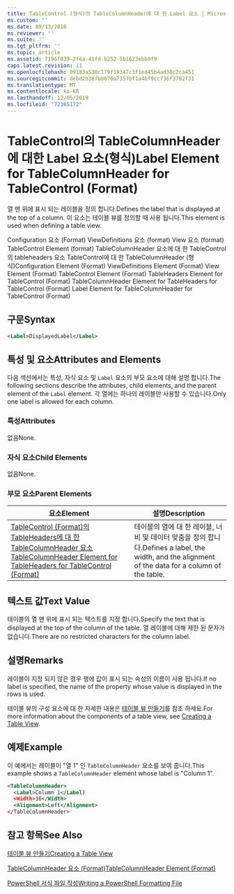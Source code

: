 ```yaml
---
title: TableControl (형식)의 TableColumnHeader에 대 한 Label 요소 | Microsoft Docs
ms.custom: ''
ms.date: 09/13/2016
ms.reviewer: ''
ms.suite: ''
ms.tgt_pltfrm: ''
ms.topic: article
ms.assetid: 7196f039-2f6a-41fd-b252-5b1623ebb9f9
caps.latest.revision: 11
ms.openlocfilehash: 09183a538c179f19347c3f1ed45b4ad38c2ca451
ms.sourcegitcommit: debd2b38fb8070a7357bf1a4bf9cc736f3702f31
ms.translationtype: MT
ms.contentlocale: ko-KR
ms.lasthandoff: 12/05/2019
ms.locfileid: "72365172"
---
```

# <a name="label-element-for-tablecolumnheader-for-tablecontrol-format"></a><span data-ttu-id="f537e-102">TableControl의 TableColumnHeader에 대한 Label 요소(형식)</span><span class="sxs-lookup"><span data-stu-id="f537e-102">Label Element for TableColumnHeader for TableControl (Format)</span></span>

<span data-ttu-id="f537e-103">열 맨 위에 표시 되는 레이블을 정의 합니다.</span><span class="sxs-lookup"><span data-stu-id="f537e-103">Defines the label that is displayed at the top of a column.</span></span> <span data-ttu-id="f537e-104">이 요소는 테이블 뷰를 정의할 때 사용 됩니다.</span><span class="sxs-lookup"><span data-stu-id="f537e-104">This element is used when defining a table view.</span></span>

<span data-ttu-id="f537e-105">Configuration 요소 (Format) ViewDefinitions 요소 (format) View 요소 (format) TableControl Element (format) TableColumnHeader 요소에 대 한 TableControl의 tableheaders 요소 TableControl에 대 한 TableColumnHeader (형식)</span><span class="sxs-lookup"><span data-stu-id="f537e-105">Configuration Element (Format) ViewDefinitions Element (Format) View Element (Format) TableControl Element (Format) TableHeaders Element for TableControl (Format) TableColumnHeader Element for TableHeaders for TableControl (Format) Label Element  for TableColumnHeader for TableControl (Format)</span></span>

## <a name="syntax"></a><span data-ttu-id="f537e-106">구문</span><span class="sxs-lookup"><span data-stu-id="f537e-106">Syntax</span></span>

```xml
<Label>DisplayedLabel</Label>

```

## <a name="attributes-and-elements"></a><span data-ttu-id="f537e-107">특성 및 요소</span><span class="sxs-lookup"><span data-stu-id="f537e-107">Attributes and Elements</span></span>

<span data-ttu-id="f537e-108">다음 섹션에서는 특성, 자식 요소 및 `Label` 요소의 부모 요소에 대해 설명 합니다.</span><span class="sxs-lookup"><span data-stu-id="f537e-108">The following sections describe the attributes, child elements, and the parent element of the `Label` element.</span></span> <span data-ttu-id="f537e-109">각 열에는 하나의 레이블만 사용할 수 있습니다.</span><span class="sxs-lookup"><span data-stu-id="f537e-109">Only one label is allowed for each column.</span></span>

### <a name="attributes"></a><span data-ttu-id="f537e-110">특성</span><span class="sxs-lookup"><span data-stu-id="f537e-110">Attributes</span></span>

<span data-ttu-id="f537e-111">없음</span><span class="sxs-lookup"><span data-stu-id="f537e-111">None.</span></span>

### <a name="child-elements"></a><span data-ttu-id="f537e-112">자식 요소</span><span class="sxs-lookup"><span data-stu-id="f537e-112">Child Elements</span></span>

<span data-ttu-id="f537e-113">없음</span><span class="sxs-lookup"><span data-stu-id="f537e-113">None.</span></span>

### <a name="parent-elements"></a><span data-ttu-id="f537e-114">부모 요소</span><span class="sxs-lookup"><span data-stu-id="f537e-114">Parent Elements</span></span>

|<span data-ttu-id="f537e-115">요소</span><span class="sxs-lookup"><span data-stu-id="f537e-115">Element</span></span>|<span data-ttu-id="f537e-116">설명</span><span class="sxs-lookup"><span data-stu-id="f537e-116">Description</span></span>|
|-------------|-----------------|
|[<span data-ttu-id="f537e-117">TableControl (Format)의 TableHeaders에 대 한 TableColumnHeader 요소</span><span class="sxs-lookup"><span data-stu-id="f537e-117">TableColumnHeader Element for TableHeaders for TableControl  (Format)</span></span>](./tablecolumnheader-element-format.md)|<span data-ttu-id="f537e-118">테이블의 열에 대 한 레이블, 너비 및 데이터 맞춤을 정의 합니다.</span><span class="sxs-lookup"><span data-stu-id="f537e-118">Defines a label, the width, and the alignment of the data for a column of the table.</span></span>|

## <a name="text-value"></a><span data-ttu-id="f537e-119">텍스트 값</span><span class="sxs-lookup"><span data-stu-id="f537e-119">Text Value</span></span>

<span data-ttu-id="f537e-120">테이블의 열 맨 위에 표시 되는 텍스트를 지정 합니다.</span><span class="sxs-lookup"><span data-stu-id="f537e-120">Specify the text that is displayed at the top of the column of the table.</span></span> <span data-ttu-id="f537e-121">열 레이블에 대해 제한 된 문자가 없습니다.</span><span class="sxs-lookup"><span data-stu-id="f537e-121">There are no restricted characters for the column label.</span></span>

## <a name="remarks"></a><span data-ttu-id="f537e-122">설명</span><span class="sxs-lookup"><span data-stu-id="f537e-122">Remarks</span></span>

<span data-ttu-id="f537e-123">레이블이 지정 되지 않은 경우 행에 값이 표시 되는 속성의 이름이 사용 됩니다.</span><span class="sxs-lookup"><span data-stu-id="f537e-123">If no label is specified, the name of the property whose value is displayed in the rows is used.</span></span>

<span data-ttu-id="f537e-124">테이블 뷰의 구성 요소에 대 한 자세한 내용은 [테이블 뷰 만들기](./creating-a-table-view.md)를 참조 하세요.</span><span class="sxs-lookup"><span data-stu-id="f537e-124">For more information about the components of a table view, see [Creating a Table View](./creating-a-table-view.md).</span></span>

## <a name="example"></a><span data-ttu-id="f537e-125">예제</span><span class="sxs-lookup"><span data-stu-id="f537e-125">Example</span></span>

<span data-ttu-id="f537e-126">이 예에서는 레이블이 "열 1" 인 `TableColumnHeader` 요소를 보여 줍니다.</span><span class="sxs-lookup"><span data-stu-id="f537e-126">This example shows a `TableColumnHeader` element whose label is "Column 1".</span></span>

```xml
<TableColumnHeader>
  <Label>Column 1</Label)
  <Width>16</Width>
  <Alignment>Left</Alignment>
</TableColumnHeader>
```

## <a name="see-also"></a><span data-ttu-id="f537e-127">참고 항목</span><span class="sxs-lookup"><span data-stu-id="f537e-127">See Also</span></span>

[<span data-ttu-id="f537e-128">테이블 뷰 만들기</span><span class="sxs-lookup"><span data-stu-id="f537e-128">Creating a Table View</span></span>](./creating-a-table-view.md)

[<span data-ttu-id="f537e-129">TableColumnHeader 요소 (Format)</span><span class="sxs-lookup"><span data-stu-id="f537e-129">TableColumnHeader Element (Format)</span></span>](./tablecolumnheader-element-format.md)

[<span data-ttu-id="f537e-130">PowerShell 서식 파일 작성</span><span class="sxs-lookup"><span data-stu-id="f537e-130">Writing a PowerShell Formatting File</span></span>](./writing-a-powershell-formatting-file.md)
